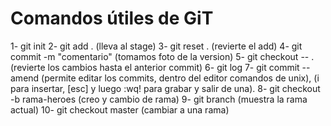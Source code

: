 # Comandos útiles de GiT

1- git init
2- git add . (lleva al stage)
3- git reset .  (revierte el add)
4- git commit -m "comentario" (tomamos foto de la version)
5- git checkout -- . (revierte los cambios hasta el anterior commit)
6- git log
7- git commit --amend (permite editar los commits, dentro del editor comandos de unix), (i para insertar, [esc] y luego :wq! para grabar y salir de una).
8- git checkout -b rama-heroes (creo y cambio de rama)
9- git branch (muestra la rama actual)
10- git checkout master (cambiar a una rama)
